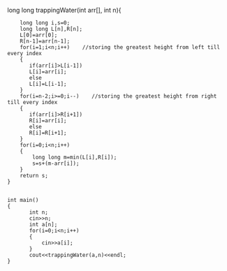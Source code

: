long long trappingWater(int arr[], int n){
        
        long long i,s=0;
        long long L[n],R[n];
        L[0]=arr[0];
        R[n-1]=arr[n-1];
        for(i=1;i<n;i++)    //storing the greatest height from left till every index
        {
           if(arr[i]>L[i-1])
           L[i]=arr[i];
           else
           L[i]=L[i-1];
        }
        for(i=n-2;i>=0;i--)    //storing the greatest height from right till every index
        {
           if(arr[i]>R[i+1])
           R[i]=arr[i];
           else
           R[i]=R[i+1];
        }
        for(i=0;i<n;i++)
        {
            long long m=min(L[i],R[i]);
            s=s+(m-arr[i]);
        }
        return s;
    }
    
    
    int main()
    {
           int n;
           cin>>n;
           int a[n];
           for(i=0;i<n;i++)
           {
               cin>>a[i];
           }
           cout<<trappingWater(a,n)<<endl;
    }

